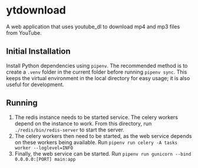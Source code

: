 # ytdownload

A web application that uses youtube_dl to download mp4 and mp3 files from YouTube.

## Initial Installation
Install Python dependencies using `pipenv`. The recommended method is to create a `.venv` folder in the current folder before running `pipenv sync`. This keeps the virtual environment in the local directory for easy usage; it is also useful for development.

## Running
1. The redis instance needs to be started service. The celery workers depend on the instance to work. From this directory, run `./redis/bin/redis-server` to start the server.
2. The celery workers then need to be started, as the web service depends on these workers being available. Run `pipenv run celery -A tasks worker --loglevel=INFO`
3. Finally, the web service can be started. Run `pipenv run gunicorn --bind 0.0.0.0:[PORT] main:app`